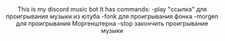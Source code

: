 <div align="center">
This is my discord music bot
It has commands: 
-play "ссылка" для проигрывания музыки из ютуба
-fonk для проигрывания фонка
-morgen для проигрывания Моргенштерна
-stop закончить проигрывание музыки
</div>
